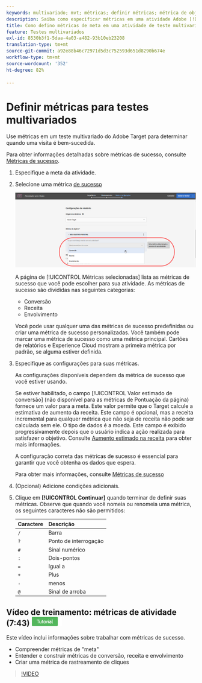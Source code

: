 ```yaml
---
keywords: multivariado; mvt; métricas; definir métricas; métrica de objetivo; configurações de atividade; métrica de sucesso; conversão; receita; envolvimento
description: Saiba como especificar métricas em uma atividade Adobe [!DNL Target] Teste multivariado para determinar quando uma visita é bem-sucedida, como Conversão, Receita e Envolvimento.
title: Como defino métricas de meta em uma atividade de teste multivariado (MVT)?
feature: Testes multivariados
exl-id: 8530b3f1-5daa-4a03-a482-93b10eb23208
translation-type: tm+mt
source-git-commit: a92e88b46c72971d5d3c752593d651d8290b674e
workflow-type: tm+mt
source-wordcount: '352'
ht-degree: 82%

---
```


# Definir métricas para testes multivariados

Use métricas em um teste multivariado do Adobe Target para determinar quando uma visita é bem-sucedida.

Para obter informações detalhadas sobre métricas de sucesso, consulte  [Métricas de sucesso](/help/c-activities/r-success-metrics/success-metrics.md#reference_D011575C85DA48E989A244593D9B9924).

1. Especifique a meta da atividade.
1. Selecione uma métrica [de sucesso](/help/c-activities/r-success-metrics/success-metrics.md#reference_D011575C85DA48E989A244593D9B9924)

   ![Definir lista de métricas](/help/c-activities/c-multivariate-testing/t-create-multivariate-test/assets/mvt_metrics-list.png)

   A página de [!UICONTROL Métricas selecionadas] lista as métricas de sucesso que você pode escolher para sua atividade. As métricas de sucesso são divididas nas seguintes categorias:

   * Conversão
   * Receita
   * Envolvimento

   Você pode usar qualquer uma das métricas de sucesso predefinidas ou criar uma métrica de sucesso personalizadas. Você também pode marcar uma métrica de sucesso como uma métrica principal. Cartões de relatórios e Experience Cloud mostram a primeira métrica por padrão, se alguma estiver definida.
1. Especifique as configurações para suas métricas.

   As configurações disponíveis dependem da métrica de sucesso que você estiver usando.

   Se estiver habilitado, o campo [!UICONTROL Valor estimado de conversão] (não disponível para as métricas de Pontuação da página) fornece um valor para a meta. Este valor permite que o Target calcule a estimativa de aumento da receita. Este campo é opcional, mas a receita incremental para qualquer métrica que não seja de receita não pode ser calculada sem ele. O tipo de dados é a moeda. Este campo é exibido progressivamente depois que o usuário indica a ação realizada para satisfazer o objetivo. Consulte [Aumento estimado na receita](/help/administrating-target/r-target-account-preferences/estimating-lift-in-revenue.md) para obter mais informações.

   A configuração correta das métricas de sucesso é essencial para garantir que você obtenha os dados que espera.

   Para obter mais informações, consulte [Métricas de sucesso](/help/c-activities/r-success-metrics/success-metrics.md#reference_D011575C85DA48E989A244593D9B9924)
1. (Opcional) Adicione condições adicionais.
1. Clique em **[!UICONTROL Continuar]** quando terminar de definir suas métricas. 
Observe que quando você nomeia ou renomeia uma métrica, os seguintes caracteres não são permitidos:

   | Caractere | Descrição |
   |--- |--- |
   | `/` | Barra |
   | `?` | Ponto de interrogação |
   | `#` | Sinal numérico |
   | `:` | Dois-pontos |
   | `=` | Igual a |
   | `+` | Plus |
   | `-` | menos |
   | `@` | Sinal de arroba |

## Vídeo de treinamento: métricas de atividade (7:43)  ![Selo do tutorial](/help/assets/tutorial.png)

Este vídeo inclui informações sobre trabalhar com métricas de sucesso.

* Compreender métricas de &quot;meta&quot;
* Entender e construir métricas de conversão, receita e envolvimento
* Criar uma métrica de rastreamento de cliques

>[!VIDEO](https://video.tv.adobe.com/v/17380)
